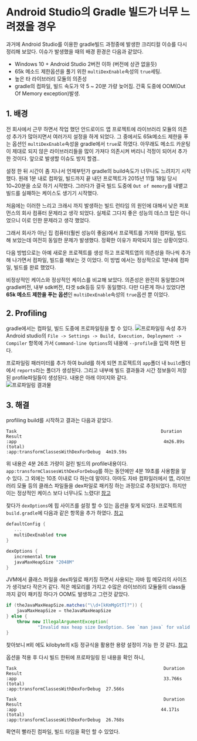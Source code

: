 # Android Studio의 Gradle 빌드가 너무 느려졌을 경우

과거에 Android Studio를 이용한 gradle빌드 과정중에 발생한 크리티컬 이슈를 다시 정리해 보았다. 이슈가 발생했을 때의 배경 환경은 다음과 같았다. 
- Windows 10 + Android Studio 2버전 이하 (버전에 상관 없을듯)
- 65k 메소드 제한옵션을 풀기 위한 `multiDexEnable`속성의 `true`세팅. 
- 높은 타 라이브러리 모듈의 의존성 
- gradle의 컴파일, 빌드 속도가 약 5 ~ 20분 가량 늦어짐. 간혹 도중에 OOM(Out Of Memory exception)발생.   

## 1. 배경 
 전 회사에서 근무 하면서 작업 했던 안드로이드 앱 프로젝트에 라이브러리 모듈의 의존성 추가가 많아지면서 여러가지 설정을 하게 되었다. 
 그 중에서도 65k메소드 제한을 푸는 옵션인 `multiDexEnable`속성을 gradle에서 `true`로 하였다. 아무래도 메소드 카운팅이 제대로 되지 않은 라이브러리들을 많이 가져다 의존시켜 버리니 걱정이 되어서 추가 한 것이다. 앞으로 발생할 이슈도 방지 할겸.. 

 설정 한 뒤 시간이 좀 지나서 언제부턴가 gradle의 build속도가 너무나도 느려지기 시작 했다. 원래 1분 내로 컴파일, 빌드까지 끝 내던 프로젝트가 2015년 11월 18일 당시 10~20분을 소모 하기 시작했다. 그러다가 결국 빌드 도중에 `Out of memory`를 내뱉고 빌드를 실패하는 케이스도 생기기 시작했다. 

 처음에는 이러한 느리고 크래시 까지 발생하는 빌드 런타임 의 원인에 대해서 낮은 퍼포먼스의 회사 컴퓨터 문제라고 생각 되었다. 실제로 그다지 좋은 성능의 데스크 탑은 아니었으니 이로 인한 문제라고 생각 했었다. 

 그래서 회사가 아닌 집 컴퓨터(훨씬 성능이 좋음)에서 프로젝트를 가져와 컴파일, 빌드 해 보았는데 여전히 동일한 문제가 발생했다. 정확한 이유가 파악되지 않는 상황이었다.  
 
 다음 방법으로는 아예 새로운 프로젝트를 생성 하고 프로젝트앱의 의존성을 하나씩 추가해 나가면서 컴파일, 빌드를 해보는 것 이었다. 이 방법 에서는 정상적으로 1분내에 컴파일, 빌드를 완료 했었다.

 비정상적인 케이스와 정상적인 케이스를 비교해 보았다. 의존성은 완전히 동일했으며 gradle버전, 내부 sdk버전, 타겟 sdk등등 모두 동일했다. 다만 다른게 하나 있었다면 **65k 메소드 제한을 푸는 옵션**인 `multiDexEnable`속성의 `true`옵션 뿐 이었다.     

## 2. Profiling  
 gradle에서는 컴파일, 빌드 도중에 프로파일링을 할 수 있다. 
 ![프로파일링 속성 추가](http://burkdog.cafe24.com/wp/wp-content/uploads/2015/11/asprofile.png)  
 Android studio의 `File -> Settings -> Build, Execution, Deployment -> Compiler` 항목에 가서 `Command-line Options`의 내용에 `--profile`을 입력 하면 된다. 

 프로파일링 패러미터를 추가 하여 build를 하게 되면 프로젝트의 `app`폴더 내 `build`폴더에서 `reports`라는 폴더가 생성된다. 그리고 내부에 빌드 결과들과 시간 정보들이 저장된 profile파일들이 생성된다. 내용은 아래 이미지와 같다.    
 ![프로파일링 결과물](http://burkdog.cafe24.com/wp/wp-content/uploads/2015/11/gradle_profiling.png)   

## 3. 해결
 profiling build를 시작하고 결과는 다음과 같았다.  
 
 ```
 Task                                                       Duration Result
:app                                                        4m26.89s (total)
:app:transformClassesWithDexForDebug  4m19.59s
 ```
 위 내용은 4분 26초 가량이 걸린 빌드의 profile내용이다. `app:transformClassesWithDexForDebug`를 하는 동안에만 4분 19초를 사용함을 알 수 있다. 그 외에는 10초 이내로 다 하는데 말이다. 
 아마도 자바 컴파일러에서 앱, 라이브러리 모듈 등의 클래스 파일들을 dex파일로 패키징 하는 과정으로 추정되었다. 하지만 이는 정상적인 케이스 보다 너무나도 느렸다! [참고](https://developer.android.com/studio/build/index.html?hl=ko)

 찾다가 `dexOptions`에 힙 사이즈를 설정 할 수 있는 옵션을 찾게 되었다. 프로젝트의 `build.gradle`에 다음과 같은 항목을 추가 하였다. [참고](http://kevinpelgrims.com/blog/2015/06/11/speeding-up-your-gradle-builds/) 
 ```gradle
 defaultConfig {
    ...
    multiDexEnabled true
}

dexOptions {
    incremental true
    javaMaxHeapSize "2048M"
}
 ```
JVM에서 클래스 파일을 dex파일로 패키징 하면서 사용되는 자바 힙 메모리의 사이즈가 생각보다 작은거 같다. 적은 메모리를 가지고 수많은 라이브러리 모듈들의 class들 까지 같이 패키징 하다가 OOM도 발생하고 그런것 같았다. 

```java
if (theJavaMaxHeapSize.matches("\\d+[kKmMgGtT]?")) {
    javaMaxHeapSize = theJavaMaxHeapSize
} else {
    throw new IllegalArgumentException(
            "Invalid max heap size DexOption. See `man java` for valid -Xmx arguments.")
} 
```  
찾아보니  `M`외 에도 kilobyte의 `K`등 정규식을 활용한 용량 설정이 가능 한 것 같다. [참고](http://stackoverflow.com/questions/33750404/android-gradle-what-is-javamaxheapsize-4g)

옵션을 적용 후 다시 빌드 한뒤에 프로파일링 된 내용을 확인 하니,
```
Task                                                        Duration Result
:app                                                        33.766s (total)
:app:transformClassesWithDexForDebug  27.566s

Task                                                        Duration Result
:app                                                       44.171s (total)
:app:transformClassesWithDexForDebug  26.768s
```
확연히 빨라진 컴파일, 빌드 타임을 확인 할 수 있었다. 


